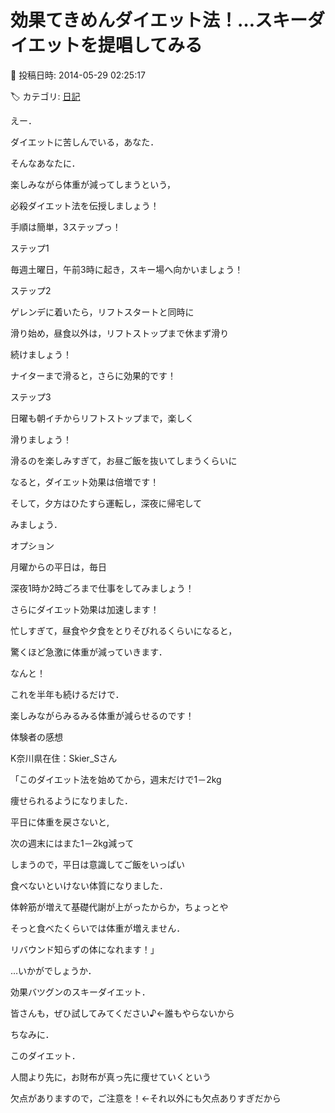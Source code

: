 # 効果てきめんダイエット法！…スキーダイエットを提唱してみる

📅 投稿日時: 2014-05-29 02:25:17

🏷️ カテゴリ: [日記](cc4b5682fb7b8b144980957a978653fb0.md)

えー．


ダイエットに苦しんでいる，あなた．





そんなあなたに．


楽しみながら体重が減ってしまうという，


必殺ダイエット法を伝授しましょう！





手順は簡単，3ステップっ！





ステップ1


毎週土曜日，午前3時に起き，スキー場へ向かいましょう！





ステップ2


ゲレンデに着いたら，リフトスタートと同時に


滑り始め，昼食以外は，リフトストップまで休まず滑り


続けましょう！


ナイターまで滑ると，さらに効果的です！





ステップ3


日曜も朝イチからリフトストップまで，楽しく


滑りましょう！


滑るのを楽しみすぎて，お昼ご飯を抜いてしまうくらいに


なると，ダイエット効果は倍増です！


そして，夕方はひたすら運転し，深夜に帰宅して


みましょう．





オプション


月曜からの平日は，毎日


深夜1時か2時ごろまで仕事をしてみましょう！


さらにダイエット効果は加速します！


忙しすぎて，昼食や夕食をとりそびれるくらいになると，


驚くほど急激に体重が減っていきます．





なんと！


これを半年も続けるだけで．


楽しみながらみるみる体重が減らせるのです！





体験者の感想


K奈川県在住：Skier_Sさん


「このダイエット法を始めてから，週末だけで1－2kg


痩せられるようになりました．


平日に体重を戻さないと,


次の週末にはまた1－2kg減って


しまうので，平日は意識してご飯をいっぱい


食べないといけない体質になりました．


体幹筋が増えて基礎代謝が上がったからか，ちょっとや


そっと食べたくらいでは体重が増えません．


リバウンド知らずの体になれます！」





…いかがでしょうか．


効果バツグンのスキーダイエット．


皆さんも，ぜひ試してみてください♪←誰もやらないから





ちなみに．


このダイエット．


人間より先に，お財布が真っ先に痩せていくという


欠点がありますので，ご注意を！←それ以外にも欠点ありすぎだから
